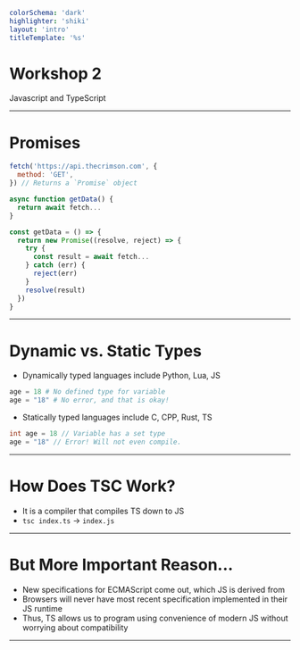 ```yaml
colorSchema: 'dark'
highlighter: 'shiki'
layout: 'intro'
titleTemplate: '%s'
```

# Workshop 2

Javascript and TypeScript

---

# Promises

```js
fetch('https://api.thecrimson.com', {
  method: 'GET',
}) // Returns a `Promise` object
```

```js
async function getData() {
  return await fetch...
}

const getData = () => {
  return new Promise((resolve, reject) => {
    try {
      const result = await fetch...
    } catch (err) {
      reject(err)
    }
    resolve(result)
  })
}
```

---

# Dynamic vs. Static Types

- Dynamically typed languages include Python, Lua, JS

```python
age = 18 # No defined type for variable
age = "18" # No error, and that is okay!
```

- Statically typed languages include C, CPP, Rust, TS

```c
int age = 18 // Variable has a set type
age = "18" // Error! Will not even compile.

```

---

# How Does TSC Work?

- It is a compiler that compiles TS down to JS
- `tsc index.ts` $\rightarrow$ `index.js`

---

# But More Important Reason...

- New specifications for ECMAScript come out, which JS is derived from
- Browsers will never have most recent specification implemented in their JS runtime
- Thus, TS allows us to program using convenience of modern JS without worrying about compatibility

---
